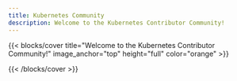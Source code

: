 ```yaml
---
title: Kubernetes Community
description: Welcome to the Kubernetes Contributor Community!
---
```


{{< blocks/cover
    title="Welcome to the Kubernetes Contributor Community!"
    image_anchor="top"
    height="full"
    color="orange" >}}

{{< /blocks/cover >}}

<a rel="me" href="https://hachyderm.io/@K8sContributors"></a>
